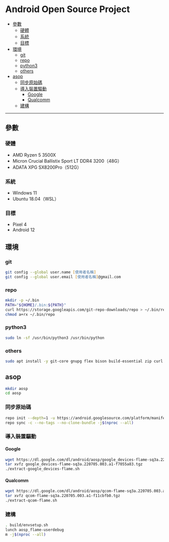 # Android Open Source Project

<!-- vim-markdown-toc GFM -->

* [參數](#參數)
    - [硬體](#硬體)
    - [系統](#系統)
    - [目標](#目標)
* [環境](#環境)
    - [git](#git)
    - [repo](#repo)
    - [python3](#python3)
    - [others](#others)
* [asop](#asop)
    - [同步原始碼](#同步原始碼)
    - [導入裝置驅動](#導入裝置驅動)
        + [Google](#google)
        + [Qualcomm](#qualcomm)
    - [建構](#建構)

<!-- vim-markdown-toc -->

---

## 參數

### 硬體

-   AMD Ryzen 5 3500X
-   Micron Crucial Ballistix Sport LT DDR4 3200（48G）
-   ADATA XPG SX8200Pro（512G）

### 系統

-   Windows 11
-   Ubuntu 18.04（WSL）

### 目標

-   Pixel 4
-   Android 12

## 環境

### git

```zsh
git config --global user.name [使用者名稱]
git config --global user.email [使用者名稱]@gmail.com
```

### repo

```zsh
mkdir -p ~/.bin
PATH="${HOME}/.bin:${PATH}"
curl https://storage.googleapis.com/git-repo-downloads/repo > ~/.bin/repo
chmod a+rx ~/.bin/repo
```

### python3

```zsh
sudo ln -sf /usr/bin/python3 /usr/bin/python
```

### others

```zsh
sudo apt install -y git-core gnupg flex bison build-essential zip curl zlib1g-dev gcc-multilib g++-multilib libc6-dev-i386 libncurses5 lib32ncurses5-dev x11proto-core-dev libx11-dev lib32z1-dev libgl1-mesa-dev libxml2-utils xsltproc unzip fontconfig
```

## asop

```zsh
mkdir aosp
cd aosp
```

### 同步原始碼

```zsh
repo init --depth=1 -u https://android.googlesource.com/platform/manifest -b android-12.1.0_r11
repo sync -c --no-tags --no-clone-bundle -j$(nproc --all)
```

### 導入裝置驅動

#### Google

```zsh
wget https://dl.google.com/dl/android/aosp/google_devices-flame-sq3a.220705.003.a1-f7055a83.tgz
tar xvfz google_devices-flame-sq3a.220705.003.a1-f7055a83.tgz
./extract-google_devices-flame.sh
```

#### Qualcomm

```zsh
wget https://dl.google.com/dl/android/aosp/qcom-flame-sq3a.220705.003.a1-f11cbfb0.tgz
tar xvfz qcom-flame-sq3a.220705.003.a1-f11cbfb0.tgz
./extract-qcom-flame.sh
```

### 建構

```zsh
. build/envsetup.sh
lunch aosp_flame-userdebug
m -j$(nproc --all)
```
